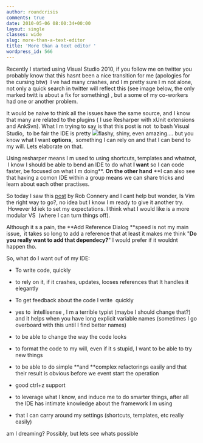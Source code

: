 ```yaml
---
author: roundcrisis
comments: true
date: 2010-05-06 08:00:34+00:00
layout: single
classes: wide
slug: more-than-a-text-editor
title: 'More than a text editor '
wordpress_id: 566
---
```


Recently I started using Visual Studio 2010, if you follow me on twitter you probably know that this hasnt been a nice transition for me (apologies for the cursing btw)  I ve had many crashes, and I m pretty sure I m not alone, not only a quick search in twitter will reflect this (see image below, the only marked twitt is about a fix for something) , but a some of my co-workers had one or another problem.

It would be naive to think all the issues have the same source, and I know that many are related to the plugins ( I use Resharper with xUnit extensions and AnkSvn). What I m trying to say is that this post is not  to bash Visual Studio,  to be fair the IDE is pretty [![](http://roundcrisis.files.wordpress.com/2010/05/capture.png)](http://roundcrisis.files.wordpress.com/2010/05/capture.png)flashy, shiny, even amazing.... but you know what I want **options**,  something I can rely on and that I can bend to my will. Lets elaborate on that.

Using resharper means I m used to using shortcuts, templates and whatnot,  I know I should be able to bend an IDE to do what **I want** so I can code faster, be focused on what I m doing**. **On the other hand** **I can also see that having a comon IDE within a group means we can share tricks and learn about each other practises.

So today I saw this [post](http://blog.wekeroad.com/2010/05/04/do-androids-dream-of-vim) by Rob Connery and I cant help but wonder, Is Vim the right way to go?, no idea but I know I m ready to give it another try.  However Id iek to set my expectations. I think what I would like is a more modular VS  (where I can turn things off).

Although it s a pain, the **Add Reference Dialog **speed is not my main issue,  it takes so long to add a reference that at least it makes me think "**Do you really want to add that dependecy?**" I would prefer if it wouldnt happen tho.

So, what do I want ouf of my IDE:



	
  * To write code, quickly

	
  * to rely on it, if it crashes, updates, looses references that It handles it elegantly

	
  * To get feedback about the code I write  quickly

	
  * yes to  intellisense , I m a terrible typist (maybe I should change that?) and it helps when you have long explicit variable names (sometimes I go overboard with this until I find better names)

	
  * to be able to change the way the code looks

	
  * to format the code to my will, even if it s stupid, I want to be able to try new things

	
  * to be able to do simple **and **complex refactorings easily and that their result is obvious before we event start the operation

	
  * good ctrl+z support

	
  * to leverage what I know, and induce me to do smarter things, after all the IDE has intimate knowledge about the framework I m using

	
  * that I can carry around my settings (shortcuts, templates, etc really easily)


am I dreaming? Possibly, but lets see whats possible
